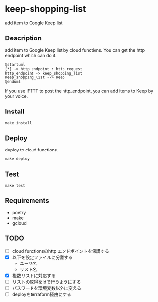 # keep-shopping-list

add item to Google Keep list

## Description

add item to Google Keep list by cloud functions.
You can get the http endpoint which can do it.

```plantuml
@startuml
[*] -> http_endpoint : http_request
http_endpoint -> keep_shopping_list
keep_shopping_list --> Keep
@enduml
```

If you use IFTTT to post the http_endpoint,
you can add items to Keep by your voice.

## Install

`make install`

## Deploy

deploy to cloud functions.

`make deploy`

## Test

`make test`

## Requirements

- poetry
- make
- gcloud

## TODO

- [ ] cloud functionsのhttp エンドポイントを保護する
- [x] 以下を設定ファイルに分離する
  - ユーザ名
  - リスト名
- [x] 複数リストに対応する
- [ ] リストの取得をidで行うようにする
- [ ] パスワードを環境変数以外に変える
- [ ] deployをterraform経由にする
